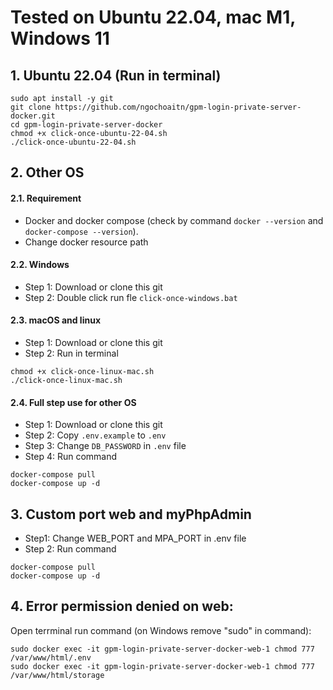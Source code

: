 # Tested on Ubuntu 22.04, mac M1, Windows 11

## 1. Ubuntu 22.04 (Run in terminal)
```
sudo apt install -y git
git clone https://github.com/ngochoaitn/gpm-login-private-server-docker.git
cd gpm-login-private-server-docker
chmod +x click-once-ubuntu-22-04.sh
./click-once-ubuntu-22-04.sh
```

## 2. Other OS
#### 2.1. Requirement
- Docker and docker compose (check by command ``` docker --version ``` and ``` docker-compose --version ```).
- Change docker resource path

#### 2.2. Windows
- Step 1: Download or clone this git
- Step 2: Double click run fle ```click-once-windows.bat```

#### 2.3. macOS and linux
- Step 1: Download or clone this git
- Step 2: Run in terminal
```
chmod +x click-once-linux-mac.sh
./click-once-linux-mac.sh
```

#### 2.4. Full step use for other OS
- Step 1: Download or clone this git
- Step 2: Copy ```.env.example``` to ```.env```
- Step 3: Change ```DB_PASSWORD``` in ```.env``` file
- Step 4: Run command
```
docker-compose pull
docker-compose up -d
```

## 3. Custom port web and myPhpAdmin
- Step1: Change WEB_PORT and MPA_PORT in .env file
- Step 2: Run command
```
docker-compose pull
docker-compose up -d
```
## 4. Error permission denied on web:
Open terrminal run command (on Windows remove "sudo" in command):
```
sudo docker exec -it gpm-login-private-server-docker-web-1 chmod 777 /var/www/html/.env
sudo docker exec -it gpm-login-private-server-docker-web-1 chmod 777 /var/www/html/storage
```
